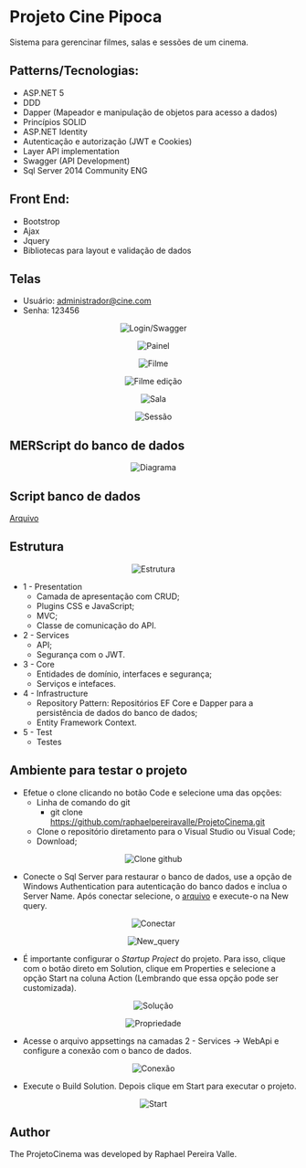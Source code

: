 # Projeto Cine Pipoca
Sistema para gerencinar filmes, salas e sessões de um cinema.

## Patterns/Tecnologias:
* ASP.NET 5
* DDD
* Dapper (Mapeador e manipulação de objetos para acesso a dados)
* Princípios SOLID
* ASP.NET Identity
* Autenticação e autorização (JWT e Cookies)
* Layer API implementation
* Swagger (API Development)
* Sql Server 2014 Community ENG

## Front End:
* Bootstrop
* Ajax
* Jquery
* Bibliotecas para layout e validação de dados

## Telas
* Usuário: administrador@cine.com
* Senha: 123456

<p align="center">
  <img src="assets/img/login_swagger.PNG" alt="Login/Swagger" />
</p>

<p align="center">
  <img src="assets/img/painel.PNG" alt="Painel" />
</p>

<p align="center">
  <img src="assets/img/filme.PNG" alt="Filme" />
</p>

<p align="center">
  <img src="assets/img/filme_ed.PNG" alt="Filme edição" />
</p>

<p align="center">
  <img src="assets/img/sala.PNG" alt="Sala" />
</p>

<p align="center">
  <img src="assets/img/sessao.PNG" alt="Sessão"/>
</p>

## MERScript do banco de dados
<p align="center">
  <img src="assets/img/diagrama.PNG" alt="Diagrama"/>
</p>

## Script banco de dados
<a href="https://github.com/raphaelpereiravalle/ProjetoCinema/tree/master/BancoDeDados">Arquivo</a>

## Estrutura

<p align="center">
  <img src="assets/img/estrutura.PNG" alt="Estrutura"/>
</p>

* 1 - Presentation
	* Camada de apresentação com CRUD;
	* Plugins CSS e JavaScript;
	* MVC;
	* Classe de comunicação do API. 
* 2 - Services
	* API;
	* Segurança com o JWT.
* 3 - Core
	* Entidades de domínio, interfaces e segurança;
	* Serviços e intefaces.
* 4 - Infrastructure
	* Repository Pattern: Repositórios EF Core e Dapper para a persistência de dados do banco de dados;
	* Entity Framework Context.
* 5 - Test
	* Testes
	
## Ambiente para testar o projeto

* Efetue o clone clicando no botão Code e selecione uma das opções: 
	* Linha de comando do git
		* git clone https://github.com/raphaelpereiravalle/ProjetoCinema.git
	* Clone o repositório diretamento para o Visual Studio ou Visual Code;
	* Download;
	
<p align="center">
  <img src="assets/img/clone.PNG" alt="Clone github" />
</p>

* Conecte o Sql Server para restaurar o banco de dados, use a opção de Windows Authentication para autenticação do banco dados e inclua o Server Name. Após conectar selecione, o 
<a href="https://github.com/raphaelpereiravalle/ProjetoCinema/tree/master/BancoDeDados">arquivo</a> e execute-o na New query. 

<p align="center">
  <img src="assets/img/conectar.PNG" alt="Conectar" />
</p>

<p align="center">
  <img src="assets/img/new_query.PNG" alt="New_query" />
</p>

* É importante configurar o *Startup Project* do projeto. Para isso, clique com o botão direto em Solution, clique em Properties e selecione a opção Start na coluna Action (Lembrando que essa opção pode ser customizada).
 
<p align="center">
  <img src="assets/img/solucao.PNG" alt="Solução" />
</p>

<p align="center">
  <img src="assets/img/propriedade.PNG" alt="Propriedade" />
</p>

* Acesse o arquivo appsettings na camadas 2 - Services -> WebApi e configure a conexão com o banco de dados.

<p align="center">
  <img src="assets/img/conexao.PNG" alt="Conexão" />
</p>

* Execute o Build Solution. Depois clique em Start para executar o projeto.

<p align="center">
  <img src="assets/img/start.PNG" alt="Start" />
</p>

## Author

The ProjetoCinema was developed by Raphael Pereira Valle.